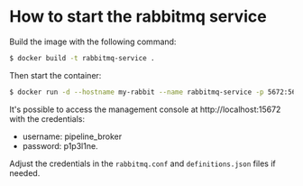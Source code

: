 # How to start the rabbitmq service

Build the image with the following command:
```bash
$ docker build -t rabbitmq-service .
```

Then start the container:
```bash
$ docker run -d --hostname my-rabbit --name rabbitmq-service -p 5672:5672 -p 15672:15672 rabbitmq-service
```
It's possible to access the management console at http://localhost:15672 with the 
credentials:

- username: pipeline_broker
- password: p1p3l1ne.

Adjust the credentials in the `rabbitmq.conf` and `definitions.json` files if needed.
